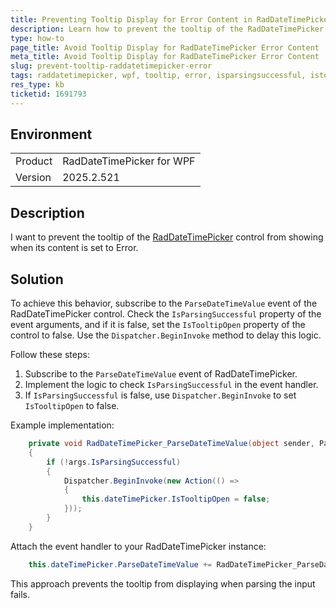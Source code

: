 ```yaml
---
title: Preventing Tooltip Display for Error Content in RadDateTimePicker
description: Learn how to prevent the tooltip of the RadDateTimePicker control in WPF from showing when its content equals "Error".
type: how-to
page_title: Avoid Tooltip Display for RadDateTimePicker Error Content
meta_title: Avoid Tooltip Display for RadDateTimePicker Error Content
slug: prevent-tooltip-raddatetimepicker-error
tags: raddatetimepicker, wpf, tooltip, error, isparsingsuccessful, istooltipopen
res_type: kb
ticketid: 1691793
---
```


## Environment

<table>
<tbody>
<tr>
<td> Product </td>
<td> RadDateTimePicker for WPF </td>
</tr>
<tr>
<td> Version </td>
<td> 2025.2.521 </td>
</tr>
</tbody>
</table>

## Description

I want to prevent the tooltip of the [RadDateTimePicker](https://docs.telerik.com/devtools/wpf/controls/raddatetimepicker/overview) control from showing when its content is set to Error.

## Solution

To achieve this behavior, subscribe to the `ParseDateTimeValue` event of the RadDateTimePicker control. Check the `IsParsingSuccessful` property of the event arguments, and if it is false, set the `IsTooltipOpen` property of the control to false. Use the `Dispatcher.BeginInvoke` method to delay this logic.

Follow these steps:

1. Subscribe to the `ParseDateTimeValue` event of RadDateTimePicker.
2. Implement the logic to check `IsParsingSuccessful` in the event handler.
3. If `IsParsingSuccessful` is false, use `Dispatcher.BeginInvoke` to set `IsTooltipOpen` to false.

Example implementation:

```csharp
    private void RadDateTimePicker_ParseDateTimeValue(object sender, ParseDateTimeEventArgs args)
    {
        if (!args.IsParsingSuccessful)
        {
            Dispatcher.BeginInvoke(new Action(() =>
            {
                this.dateTimePicker.IsTooltipOpen = false;
            }));
        }
    }
```

Attach the event handler to your RadDateTimePicker instance:

```csharp
    this.dateTimePicker.ParseDateTimeValue += RadDateTimePicker_ParseDateTimeValue;
```

This approach prevents the tooltip from displaying when parsing the input fails.
